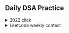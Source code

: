 ## Daily DSA Practice
<details><summary>2022 click </summary>
  <details><summary>January</summary>   
    
    
    
  [Day 1 Balloon Burst](/2022/Jan/Solution312.java)<br>
  [Day 2 Pairs of Songs With Total Durations Divisible by 60](/2022/Jan/Solution1010.java)<br>
  [Day 3 Find the Town Judge](/2022/Jan/Solution997.java)<br>
  [Day 4 Complement of Base 10 Integer](/2022/Jan/Solution1009.java)<br>
  [Day 5 Palindrome Partitioning](/2022/Jan/Solution131.java)<br>
  [Day 6 Car Pooling](/2022/Jan/Solution1094.java)<br>
  [Day 7 Linked List Random Node](/2022/Jan/Solution382.java)<br>
  [Day 8 Cherry Pickup II](/2022/Jan/Solution1463.java)<br>
  [Day 9  Robot Bounded In Circle](/2022/Jan/Solution1041.java)<br>
  [Day 10 Add Binary](/2022/Jan/Solution67.java)<br>
  [Day 11 Sum of Root To Leaf Binary Numbers](/2022/Jan/Solution1022.java)<br>
  [Day 12 Insert into a Binary Search Tree](/2022/Jan/Solution701.java)<br>
  [Day 13 Minimum Number of Arrows to Burst Balloons](/2022/Jan/Solution452.java)<br>
  [Day 14 String to Integer (atoi)](/2022/Jan/Solution8.java)<br>
  [Day 15 Jump Game IV](/2022/Jan/Solution1345.java)<br>
  [Day 16 Maximize Distance to Closest Person](/2022/Jan/Solution849.java)<br>
  [Day 17 Word Pattern](/2022/Jan/Solution290.java)<br>
  [Day 18 Can Place Flowers](/2022/Jan/Solution605.java)<br>
  [Day 19 Linked List Cycle II](/2022/Jan/Solution142.javaa)<br>
  [Day 20 Koko Eating Bananas](/2022/Jan/Solution875.java)<br>
  [Day 21 Gas Station](/2022/Jan/Solution134.java)<br>
  [Day 22 Stone Game IV](/2022/Jan/Solution1510.java)<br>
  [Day 23 Sequential Digits](/2022/Jan/Solution1291.java)<br>
  [Day 24 Detect Capital](/2022/Jan/Solution520.java)<br>
  [Day 25 Valid Mountain Array](/2022/Jan/Solution941.java)<br>
  [Day 26 All Elements in Two Binary Search Trees](/2022/Jan/Solution1305.java)<br>
  [Day 27 Maximum XOR of Two Numbers in an Array](/2022/Jan/Solution421.java)<br>
  [Day 28 Design Add and Search Words Data Structure](/2022/Jan/Solution211.java)<br>
  [Day 29 Largest Rectangle in Histogram](/2022/Jan/Solution84.java)<br>
  [Day 30 Rotate Array](/2022/Jan/Solution189.java)<br>
  [Day 31 Richest Customer Wealth](/2022/Jan/Solution1672.java)<br>
  
 
  </details>
  
  
  
  <details><summary>February</summary>
    
    
    
    
    
    
    
   [Day 1 Best Time to Buy and Sell Stock](/2022/Feb/Solution121.java)<br>
    [Day 2 Find All Anagrams in a String](/2022/Feb/Solution438.java)<br>
    [Day 3 4Sum II](/2022/Feb/Solution454.java)<br>
    [Day 4 Contiguous Array](/2022/Feb/Solution525.java)<br>
    [Day 5 Merge k Sorted Lists](/2022/Feb/Solution23.java)<br>
    [Day 6 Remove Duplicates from Sorted Array II](/2022/Feb/Solution80.java)<br>
    [Day 7 Find the Difference](/2022/Feb/Solution389.java)<br>
    [Day 8 Add Digits](/2022/Feb/Solution258.java)<br>
    [Day 9 K-diff Pairs in an Array](/2022/Feb/Solution532.java)<br>
    [Day 10 Subarray Sum Equals K](/2022/Feb/Solution560.java)<br>
    [Day 11 Permutation in String](/2022/Feb/Solution567.java)<br>
    [Day 12 Word Ladder](/2022/Feb/Solution127.java)<br>
    [Day 13 Subsets](/2022/Feb/Solution78.java)<br>
    [Day 14 Maximum Depth of Binary Tree](/2022/Feb/Solution104.java)<br>
    [Day 15 Single Number](/2022/Feb/Solution136.java)<br>
    [Day 16 Swap Nodes in Pairs](/2022/Feb/Solution24.java)<br>
    [Day 17 Combination Sum](/2022/Feb/Solution39.java)<br>
    [Day 18 Remove K Digits](/2022/Feb/Solution402.java)<br>
    [Day 19 Minimize Deviation in Array](/2022/Feb/Solution1675.java)<br>
    [Day 20 Remove Covered Intervals](/2022/Feb/Solution1288.java)<br>
    [Day 21 Majority Element](/2022/Feb/Solution169.java)<br>
    [Day 22 Excel Sheet Column Number](/2022/Feb/Solution171.java)<br>
    [Day 23 Clone Graph](/2022/Feb/Solution133.java)<br>
    [Day 24 Sort List](/2022/Feb/Solution148.java)<br>
    [Day 25 Compare Version Numbers](/2022/Feb/Solution165.java)<br>
    [Day 26 Shortest Path Visiting All Nodes](/2022/Feb/Solution847.java)<br>
    [Day 27 Maximum Width of Binary Tree](/2022/Feb/Solution662.java)<br>
    [Day 28 Summary Ranges](/2022/Feb/Solution228.java)<br>
    
    
  </details>
  
  <details><summary>March</summary>  
    
    
    
  
  [Day 1 Counting Bits](/2022/March/Solution338.java)<br>
  [Day 2 Is Subsequence](/2022/March/Solution392.java)<br>
  [Day 3 Arithmetic Slices](/2022/March/Solution413.java)<br>
  [Day 4 Champagne Tower](/2022/March/Solution799.java)<br>
  [Day 5 Delete and Earn](/2022/March/Solution740.java)<br>
  [Day 6 Count All Valid Pickup and Delivery Options](/2022/March/Solution1359.java)<br>
  [Day 7 Merge Two Sorted Lists](/2022/March/Solution21.java)<br>
  [Day 8 Linked List Cycle](/2022/March/Solution141.java)<br>
  [Day 9 Remove Duplicates 2](/2022/March/Solution82.java)<br>
  [Day 10 Add Two Numbers](/2022/March/Solution2.java)<br>
  [Day 11 Rotate List](/2022/March/Solution61.java)<br>
  [Day 12 Copy List with Random Pointer](/2022/March/Solution138.java)<br>
  [Day 13 Valid Parenthesis](/2022/March/Solution20.java)<br>
  [Day 14 Simplify Path](/2022/March/Solution71.java)<br>
  [Day 15 Minimum Remove to Make Valid Parentheses](/2022/March/Solution1249.java)<br>
  [Day 16 Validate Stack Sequences](/2022/March/Solution946.java)<br>
  [Day 17 Score of Parentheses](/2022/March/Solution856.java)<br>
  [Day 18 Remove Duplicate Letters](/2022/March/Solution316.java)<br>
  [Day 19 Maximum Frequency Stack](/2022/March/Solution895.java)<br>
  [Day 20 Minimum Domino Rotations For Equal Row](/2022/March/Solution1007.java)<br>
  [Day 21 Partition Labels](/2022/March/Solution763.java)<br>
  [Day 22 Smallest String With A Given Numeric Value](/2022/March/Solution1663.java)<br>
  [Day 23 Broken Calculator](/2022/March/Solution991.java)<br>
  [Day 24 Boats to Save People](/2022/March/Solution881.java)<br>
  [Day 25 Two City Scheduling](/2022/March/Solution1029.java)<br>
  [Day 26 Binary Search](/2022/March/Solution704.java)<br>
  [Day 27 The K Weakest Rows in a Matrix](/2022/March/Solution1337.java)<br>
  [Day 28 Search in Rotated Sorted Array II](/2022/March/Solution81.java)<br>
  [Day 29 Find the Duplicate Number](/2022/March/Solution287.java)<br>
  [Day 30 Search a 2D Matrix](/2022/March/Solution74.java)<br>
  [Day 31 Split Array Largest Sum](/2022/March/Solution410.java)<br>
 
  </details>
  
  <details><summary>April</summary>

  [Day 1 Reverse String](/2022/April/Solution344.java)<br>
  [Day 2 Valid Palindrome II](/2022/April/Solution680.java)<br>
  [Day 3 Next Permutation](/2022/April/Solution31.java)<br>
  [Day 4 Swapping Nodes in a Linked List](/2022/April/Solution1721.java)<br>
  [Day 5 Container With Most Water](/2022/April/Solution11.java)<br>
  [Day 6 3Sum With Multiplicity](/2022/April/Solution923.java)<br>
  [Day 7 Last Stone Weight](/2022/April/Solution1046.java)<br>
  [Day 8 Kth Largest Element in a Stream](/2022/April/Solution703.java)<br>
  [Day 9 Top K Frequent Elements](/2022/April/Solution347.java)<br>
  [Day 10 Baseball Game](/2022/April/Solution682.java)<br>
  [Day 11 Shift 2D Grid](/2022/April/Solution1260.java)<br>
  [Day 12 Game of Life](/2022/April/Solution289.java)<br>
  [Day 13 Spiral Matrix II](/2022/April/Solution59.java)<br>
  [Day 14 Search in a Binary Search Tree](/2022/April/Solution700.java)<br>
  [Day 15 Trim a Binary Search Tree](/2022/April/Solution669.java)<br>
  [Day 16 Convert BST to Greater Tree](/2022/April/Solution538.java)<br>
  [Day 17 Increasing Order Search Tree](/2022/April/Solution897.java)<br>
  [Day 18 Kth Smallest Element in a BST](/2022/April/Solution230.java)<br>
  [Day 19 Recover Binary Search Tree](/2022/April/Solution99.java)<br>
  [Day 20 Binary Search Tree Iterator](/2022/April/Solution173.java)<br>
  [Day 21 Design HashSet](/2022/April/Solution705.java)<br>
  [Day 22 Design HashMap](/2022/April/Solution706.java)<br>
  [Day 23 Encode and Decode TinyURL](/2022/April/Solution535.java)<br>
  [Day 24 Design Underground System](/2022/April/Solution1396.java)<br>
  [Day 25 Peeking Iterator](/2022/April/Solution284.java)<br>
  [Day 26 Min Cost to Connect All Points](/2022/April/Solution1584.java)<br>
  [Day 27 Smallest String With Swaps](/2022/April/Solution1202.java)<br>
  [Day 28 Path With Minimum Effort](/2022/April/Solution1631.java)<br>
  [Day 29 Is Graph Bipartite?](/2022/April/Solution785.java)<br>
  [Day 30 Evaluate Division](/2022/April/Solution399.java)<br>

  </details>


  <details><summary>May</summary>

  [Day 1 Backspace String Compare](/2022/May/Solution844.java)<br>
  [Day 2 Sort Array By Parity](/2022/May/Solution905.java)<br>
  [Day 3 Shortest Unsorted Continuous Subarray](/2022/May/Solution581.java)<br>
  [Day 4 Max Number of K-Sum Pairs](/2022/May/Solution1679.java)<br>
  [Day 5 Implement Stack using Queues](/2022/May/Solution225.java)<br>
  [Day 6 Remove All Adjacent Duplicates in String II](/2022/May/Solution1209.java)<br>
  [Day 7 132 Pattern](/2022/May/Solution456.java)<br>
  [Day 8 Flatten Nested List Iterator](/2022/May/Solution341.java)<br>
  [Day 9 Letter Combinations of a Phone Number](/2022/May/Solution17.java)<br>
  [Day 10 Combination Sum III](/2022/May/Solution216.java)<br>
  [Day 11 Count Sorted Vowel Strings](/2022/May/Solution1641.java)<br>
  [Day 12 Permutations II](/2022/May/Solution47.java)<br>
  [Day 13 Populating Next Right Pointers in Each Node II](/2022/May/Solution117.java)<br>
  [Day 14 Network Delay Time](/2022/May/Solution743.java)<br>
  [Day 15 Deepest Leaves Sum](/2022/May/Solution1302.java)<br>
  [Day 16 Shortest Path in Binary Matrix](/2022/May/Solution1091.java)<br>
  [Day 17 Find a Corresponding Node of a Binary Tree in a Clone of That Tree](/2022/May/Solution1379.java)<br>
  [Day 18 Critical Connections in a Network](/2022/May/Solution1192.java)<br>
  [Day 19 Longest Increasing Path in a Matrix](/2022/May/Solution329.java)<br>
  [Day 20 Unique Paths II](/2022/May/Solution63.java)<br>
  [Day 21 Coin Change](/2022/May/Solution322.java)<br>
  [Day 22 Palindromic Substrings](/2022/May/Solution647.java)<br>
  [Day 23 Ones and Zeroes](/2022/May/Solution474.java)<br>
  [Day 24 Longest Valid Parentheses](/2022/May/Solution32.java)<br>
  [Day 25 Russian Doll Envelopes](/2022/May/Solution354.java)<br>
  [Day 26 Number of 1 Bits](/2022/May/Solution191.java)<br>
  [Day 27 Number of Steps to Reduce a Number to Zero](/2022/May/Solution1342.java)<br>
  [Day 28 Missing Number](/2022/May/Solution268.java)<br>
  [Day 29 Maximum Product of Word Lengths](/2022/May/Solution318.java)<br>
  [Day 30 Divide Two Integers](/2022/May/Solution29.java)<br>
  [Day 31 Check If a String Contains All Binary Codes of Size K](/2022/May/Solution1461.java)<br>


  </details>

  <details><summary>June</summary>

  [Day 1 Running Sum of 1d Array](/2022/June/Solution1480.java)<br>
  [Day 2 Transpose Matrix](/2022/June/Solution867.java)<br>
  [Day 3 Range Sum Query 2D - Immutable](/2022/June/Solution304.java)<br>
  [Day 4 N-Queens](/2022/June/Solution51.java)<br>
  [Day 5 N-Queens II](/2022/June/Solution52.java)<br>
  [Day 6 Intersection of Two Linked Lists](/2022/June/Solution160.java)<br>
  [Day 7 Merge Sorted Array](/2022/June/Solution88.java)<br>
  [Day 8 Remove Palindromic Subsequences](/2022/June/Solution1332.java)<br>
  [Day 9 Two Sum II - Input Array Is Sorted](/2022/June/Solution167.java)<br>
  [Day 10 Longest Substring Without Repeating Characters](/2022/June/Solution3.java)<br>
  [Day 11 Minimum Operations to Reduce X to Zero](/2022/June/Solution1658.java)<br>
  [Day 12 Maximum Erasure Value](/2022/June/Solution1695.java)<br>
  [Day 13 Triangle](/2022/June/Solution120.java)<br>
  [Day 14 Delete Operation for Two Strings](/2022/June/Solution583.java)<br>
  [Day 15 Longest String Chain](/2022/June/Solution1048.java)<br>
  [Day 16 Longest Palindromic Substring](/2022/June/Solution5.java)<br>
  [Day 17 Binary Tree Cameras](/2022/June/Solution968.java)<br>
  [Day 18 Prefix and Suffix Search](/2022/June/Solution745.java)<br>
  [Day 19 Search Suggestions System](/2022/June/Solution1268.java)<br>
  [Day 20 Short Encoding of Words](/2022/June/Solution820.java)<br>
  [Day 21 Furthest Building You Can Reach](/2022/June/Solution1642.java)<br>
  [Day 22 Kth Largest Element in an Array](/2022/June/Solution215.java)<br>
  [Day 23 Course Schedule III](/2022/June/Solution630.java)<br>
  [Day 24 Construct Target Array With Multiple Sums](/2022/June/Solution1354.java)<br>
  [Day 25 Non-decreasing Array](/2022/June/Solution665.java)<br>
  [Day 26 Maximum Points You Can Obtain from Cards](/2022/June/Solution1423.java)<br>
  [Day 27 Partitioning Into Minimum Number Of Deci-Binary Numbers](/2022/June/Solution1689.java)<br>
  [Day 28 Minimum Deletions to Make Character Frequencies Unique](/2022/June/Solution1647.java)<br>
  [Day 29 Queue Reconstruction by Height](/2022/June/Solution406.java)<br>
  [Day 30 Minimum Moves to Equal Array Elements II](/2022/June/Solution462.java)<br>



    
  </details>

  <details><summary>July</summary>

  [Day 1 Maximum Units on a Truck](/2022/July/Solution1710.java)<br>
  [Day 2 Maximum Area of a Piece of Cake After Horizontal and Vertical Cuts](/2022/July/Solution1465.java)<br>
  [Day 3 Wiggle Subsequence](/2022/July/Solution376.java)<br>
  [Day 4 Candy](/2022/July/Solution135.java)<br>
  [Day 5 Longest Consecutive Sequence](/2022/July/Solution128.java)<br>
  [Day 6 Fibonacci Number](/2022/July/Solution509.java)<br>
  [Day 7 Interleaving String](/2022/July/Solution97.java)<br>
  [Day 8 Paint House III](/2022/July/Solution1473.java)<br>
  [Day 9 Jump Game VI](/2022/July/Solution1696.java)<br>
  [Day 10 Min Cost Climbing Stairs](/2022/July/Solution746.java)<br>
  [Day 11 Binary Tree Right Side View](/2022/July/Solution199.java)<br>
  


    
  </details>



  <details><summary>GFG PRACTICE</summary>
    
    
  [Practice](/2022/GFG/GFG_PRACT.md)
  </details>

</details>

<details><summary>Leetcode weekly contest</summary>
  
  <!--
  
  [Weekly Contest 273](/Contests/Weekly/Week273.md)&nbsp;&nbsp;&nbsp;&nbsp;&nbsp;[Biweekly Contest 68](/Contests/Biweekly/Week68.md)<br>
  [Weekly Contest 274](/Contests/Weekly/Week274.md)&nbsp;&nbsp;&nbsp;&nbsp;&nbsp;[Biweekly Contest 69](/Contests/Biweekly/Week69.md)<br>
  [Weekly Contest 275](/Contests/Weekly/Week275.md)&nbsp;&nbsp;&nbsp;&nbsp;&nbsp;[Biweekly Contest 70](/Contests/Biweekly/Week70.md)<br>
  [Weekly Contest 276](/Contests/Weekly/Week276.md)&nbsp;&nbsp;&nbsp;&nbsp;&nbsp;[Biweekly Contest 71](/Contests/Biweekly/Week71.md)<br>
  [Weekly Contest 277](/Contests/Weekly/Week277.md)&nbsp;&nbsp;&nbsp;&nbsp;&nbsp;[Biweekly Contest 72](/Contests/Biweekly/Week72.md)<br>
  [Weekly Contest 278](/Contests/Weekly/Week278.md)&nbsp;&nbsp;&nbsp;&nbsp;&nbsp;[Biweekly Contest 73](/Contests/Biweekly/Week73.md)<br>
  [Weekly Contest 279](/Contests/Weekly/Week279.md)&nbsp;&nbsp;&nbsp;&nbsp;&nbsp;[Biweekly Contest 74](/Contests/Biweekly/Week74.md)<br>
  [Weekly Contest 280](/Contests/Weekly/Week280.md)&nbsp;&nbsp;&nbsp;&nbsp;&nbsp;[Biweekly Contest 75](/Contests/Biweekly/Week75.md)<br>
  [Weekly Contest 281](/Contests/Weekly/Week281.md)&nbsp;&nbsp;&nbsp;&nbsp;&nbsp;[Biweekly Contest 75](/Contests/Biweekly/Week76.md)<br>
  [Weekly Contest 282](/Contests/Weekly/Week282.md)&nbsp;&nbsp;&nbsp;&nbsp;&nbsp;[Biweekly Contest 75](/Contests/Biweekly/Week77.md)<br>
  [Weekly Contest 283](/Contests/Weekly/Week283.md)&nbsp;&nbsp;&nbsp;&nbsp;&nbsp;[Biweekly Contest 75](/Contests/Biweekly/Week78.md)<br>
  [Weekly Contest 284](/Contests/Weekly/Week284.md)&nbsp;&nbsp;&nbsp;&nbsp;&nbsp;[Biweekly Contest 75](/Contests/Biweekly/Week79.md)<br>
  [Weekly Contest 285](/Contests/Weekly/Week285.md)<br>
  [Weekly Contest 286](/Contests/Weekly/Week286.md)<br> -->

  



</details>
